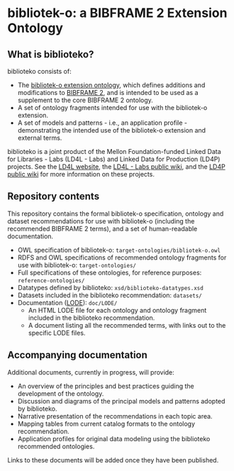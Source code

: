 # bibliotek-o: a BIBFRAME 2 Extension Ontology

## What is biblioteko?

biblioteko consists of:

* The [bibliotek-o extension ontology](http://bibliotek-o.org/ontology/), which defines additions and modifications to [BIBFRAME 2](http://id.loc.gov/ontologies/bibframe), and is intended to be used as a supplement to the core BIBFRAME 2 ontology.
* A set of ontology fragments intended for use with the bibliotek-o extension.
* A set of models and patterns - i.e., an application profile - demonstrating the intended use of the bibliotek-o extension and external terms.

biblioteko is a joint product of the Mellon Foundation-funded Linked Data for Libraries - Labs (LD4L - Labs) and Linked Data for Production (LD4P) projects. See the [LD4L website](http://ld4l.org), the [LD4L - Labs public wiki](https://wiki.duraspace.org/pages/viewpage.action?pageId=77447730), and the [LD4P public wiki](https://wiki.duraspace.org/pages/viewpage.action?pageId=74515029) for more information on these projects.

## Repository contents

This repository contains the formal bibliotek-o specification, ontology and dataset recommendations for use with bibliotek-o (including the recommended BIBFRAME 2 terms), and a set of human-readable documentation. 

  * OWL specification of bibliotek-o: `target-ontologies/bibliotek-o.owl`
  * RDFS and OWL specifications of recommended ontology fragments for use with bibliotek-o: `target-ontologies/`
  * Full specifications of these ontologies, for reference purposes: `reference-ontologies/`
  * Datatypes defined by biblioteko: `xsd/biblioteko-datatypes.xsd`
  * Datasets included in the biblioteko recommendation: `datasets/`
  * Documentation ([LODE](http://www.essepuntato.it/lode)): `doc/LODE/`
    * An HTML LODE file for each ontology and ontology fragment included in the biblioteko recommendation.
    * A document listing all the recommended terms, with links out to the specific LODE files.
  
  
## Accompanying documentation

Additional documents, currently in progress, will provide: 

  * An overview of the principles and best practices guiding the development of the ontology. 
  * Discussion and diagrams of the principal models and patterns adopted by biblioteko. 
  * Narrative presentation of the recommendations in each topic area.
  * Mapping tables from current catalog formats to the ontology recommendation.
  * Application profiles for original data modeling using the biblioteko recommended ontologies. 
  
Links to these documents will be added once they have been published.
  
 